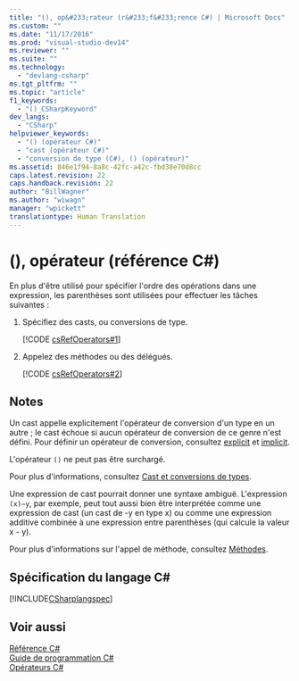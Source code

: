 ```yaml
---
title: "(), op&#233;rateur (r&#233;f&#233;rence C#) | Microsoft Docs"
ms.custom: ""
ms.date: "11/17/2016"
ms.prod: "visual-studio-dev14"
ms.reviewer: ""
ms.suite: ""
ms.technology: 
  - "devlang-csharp"
ms.tgt_pltfrm: ""
ms.topic: "article"
f1_keywords: 
  - "()_CSharpKeyword"
dev_langs: 
  - "CSharp"
helpviewer_keywords: 
  - "() (opérateur C#)"
  - "cast (opérateur C#)"
  - "conversion de type (C#), () (opérateur)"
ms.assetid: 846e1f94-8a8c-42fc-a42c-fbd38e70d8cc
caps.latest.revision: 22
caps.handback.revision: 22
author: "BillWagner"
ms.author: "wiwagn"
manager: "wpickett"
translationtype: Human Translation
---
```

# (), op&#233;rateur (r&#233;f&#233;rence C#)
En plus d'être utilisé pour spécifier l'ordre des opérations dans une expression, les parenthèses sont utilisées pour effectuer les tâches suivantes :  
  
1.  Spécifiez des casts, ou conversions de type.  
  
     [!CODE [csRefOperators#1](../CodeSnippet/VS_Snippets_VBCSharp/csrefOperators#1)]  
  
2.  Appelez des méthodes ou des délégués.  
  
     [!CODE [csRefOperators#2](../CodeSnippet/VS_Snippets_VBCSharp/csrefOperators#2)]  
  
## Notes  
 Un cast appelle explicitement l'opérateur de conversion d'un type en un autre ; le cast échoue si aucun opérateur de conversion de ce genre n'est défini.  Pour définir un opérateur de conversion, consultez [explicit](../../../csharp/language-reference/keywords/explicit.md) et [implicit](../../../csharp/language-reference/keywords/implicit.md).  
  
 L'opérateur `()` ne peut pas être surchargé.  
  
 Pour plus d'informations, consultez [Cast et conversions de types](../../../csharp/programming-guide/types/casting-and-type-conversions.md).  
  
 Une expression de cast pourrait donner une syntaxe ambiguë.  L'expression `(x)–y`, par exemple, peut tout aussi bien être interprétée comme une expression de cast \(un cast de \-y en type x\) ou comme une expression additive combinée à une expression entre parenthèses \(qui calcule la valeur x \- y\).  
  
 Pour plus d'informations sur l'appel de méthode, consultez [Méthodes](../../../csharp/programming-guide/classes-and-structs/methods.md).  
  
## Spécification du langage C\#  
 [!INCLUDE[CSharplangspec](../../../csharp/language-reference/keywords/includes/csharplangspec_md.md)]  
  
## Voir aussi  
 [Référence C\#](../../../csharp/language-reference/index.md)   
 [Guide de programmation C\#](../../../csharp/programming-guide/index.md)   
 [Opérateurs C\#](../../../csharp/language-reference/operators/index.md)